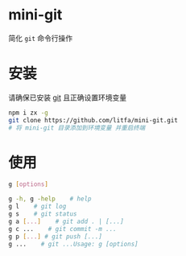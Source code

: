 # mini-git
简化 `git` 命令行操作

# 安装
请确保已安装 [git](https://git-scm.com/) 且正确设置环境变量
```bash
npm i zx -g
git clone https://github.com/litfa/mini-git.git
# 将 mini-git 目录添加到环境变量 并重启终端
```

# 使用
```bash
g [options]

g -h, g -help    # help
g l    # git log
g s    # git status
g a [...]    # git add . | [...]
g c ...    # git commit -m ...
g p [...] # git push [...]
g ...    # git ...Usage: g [options]
```